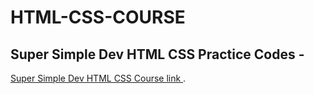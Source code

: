 # HTML-CSS-COURSE
## Super Simple Dev HTML CSS Practice Codes -
[Super Simple Dev HTML CSS Course link ](https://youtu.be/G3e-cpL7ofc) .

